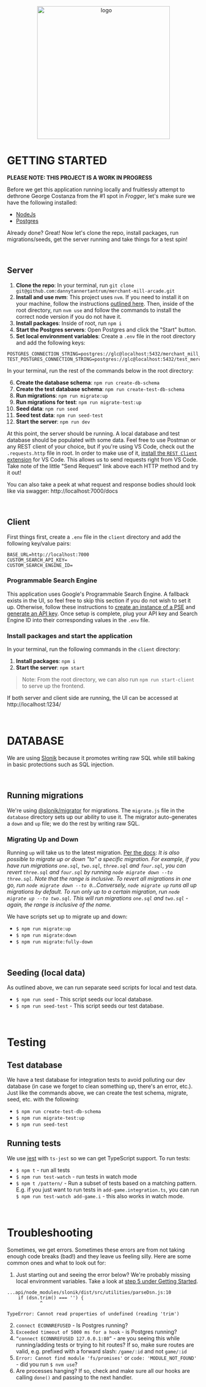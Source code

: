 <p align="center"><img width="347" alt="logo" align="center" src="https://user-images.githubusercontent.com/23561464/170766998-00235994-9006-41dd-8a68-bbb91ea0100f.png"></p>

# GETTING STARTED

**PLEASE NOTE: THIS PROJECT IS A WORK IN PROGRESS**

Before we get this application running locally and fruitlessly attempt to dethrone George Costanza from the #1 spot in *Frogger*, let's make sure we have the following installed:

- [NodeJs](https://nodejs.org/en/download/)
- [Postgres](https://www.postgresql.org/download/)

Already done? Great! Now let's clone the repo, install packages, run migrations/seeds, get the server running and take things for a test spin!

&nbsp;  
## Server

1. **Clone the repo**: In your terminal, run `git clone git@github.com:dannytannertantrum/merchant-mill-arcade.git`
2. **Install and use nvm**: This project uses `nvm`. If you need to install it on your machine, follow the instructions [outlined here](https://github.com/nvm-sh/nvm#installation-and-update). Then, inside of the root directory, run `nvm use` and follow the commands to install the correct node version if you do not have it.
3. **Install packages**: Inside of root, run `npm i`
4. **Start the Postgres servers**: Open Postgres and click the "Start" button.
5. **Set local environment variables**: Create a `.env` file in the root directory and add the following keys:

```
POSTGRES_CONNECTION_STRING=postgres://glc@localhost:5432/merchant_mill_arcade
TEST_POSTGRES_CONNECTION_STRING=postgres://glc@localhost:5432/test_merchant_mill_arcade
```

In your terminal, run the rest of the commands below in the root directory:

6. **Create the database schema**: `npm run create-db-schema`
7. **Create the test database schema**: `npm run create-test-db-schema`
8. **Run migrations**: `npm run migrate:up`
9. **Run migrations for test**: `npm run migrate-test:up`
10. **Seed data**: `npm run seed`
11. **Seed test data**: `npm run seed-test`
12. **Start the server**: `npm run dev`

At this point, the server should be running. A local database and test database should be populated with some data. Feel free to use Postman or any REST client of your choice, but if you're using VS Code, check out the `.requests.http` file in root. In order to make use of it, [install the `REST Client` extension](https://marketplace.visualstudio.com/items?itemName=humao.rest-client) for VS Code. This allows us to send requests right from VS Code. Take note of the little "Send Request" link above each HTTP method and try it out!

You can also take a peek at what request and response bodies should look like via swagger: http://localhost:7000/docs

&nbsp;  
## Client
First things first, create a `.env` file in the `client` directory and add the following key/value pairs:

```
BASE_URL=http://localhost:7000
CUSTOM_SEARCH_API_KEY=
CUSTOM_SEARCH_ENGINE_ID=
```

### Programmable Search Engine
This application uses Google's Programmable Search Engine. A fallback exists in the UI, so feel free to skip this section if you do not wish to set it up. Otherwise, follow these instructions to [create an instance of a PSE](https://developers.google.com/custom-search/docs/tutorial/introduction?hl=en) and [generate an API key](https://developers.google.com/custom-search/v1/overview?hl=en). Once setup is complete, plug your API key and Search Engine ID  into their corresponding values in the `.env` file.

### Install packages and start the application
In your terminal, run the following commands in the `client` directory:
1. **Install packages**: `npm i`
2. **Start the server**: `npm start`

> Note: From the root directory, we can also run `npm run start-client` to serve up the frontend.

If both server and client side are running, the UI can be accessed at http://localhost:1234/


&nbsp;  

# DATABASE
We are using [Slonik](https://github.com/gajus/slonik) because it promotes writing raw SQL while still baking in basic protections such as SQL injection.

&nbsp;  
## Running migrations
We're using [@slonik/migrator](https://www.npmjs.com/package/@slonik/migrator) for migrations. The `migrate.js` file in the `database` directory sets up our ability to use it. The migrator auto-generates a `down` and `up` file; we do the rest by writing raw SQL.

### Migrating Up and Down
Running `up` will take us to the latest migration. [Per the docs](https://www.npmjs.com/package/@slonik/migrator?activeTab=readme): *It is also possible to migrate up or down "to" a specific migration. For example, if you have run migrations `one.sql`, `two.sql`, `three.sql` and `four.sql`, you can revert `three.sql` and `four.sql` by running `node migrate down --to three.sql`. Note that the range is _inclusive_. To revert all migrations in one go, run `node migrate down --to 0`...Conversely, `node migrate up` runs all up migrations by default. To run only up to a certain migration, run `node migrate up --to two.sql`. This will run migrations `one.sql` and `two.sql` - again, the range is inclusive of the name.*

We have scripts set up to migrate up and down:

- `$ npm run migrate:up`
- `$ npm run migrate:down`
- `$ npm run migrate:fully-down`

&nbsp;  
## Seeding (local data)
As outlined above, we can run separate seed scripts for local and test data.
- `$ npm run seed` - This script seeds our local database.
- `$ npm run seed-test` - This script seeds our test database.

&nbsp;  

# Testing

## Test database
We have a test database for integration tests to avoid polluting our dev database (in case we forget to clean something up, there's an error, etc.). Just like the commands above, we can create the test schema, migrate, seed, etc. with the following:

- `$ npm run create-test-db-schema`
- `$ npm run migrate-test:up`
- `$ npm run seed-test`

## Running tests
We use [jest](https://jestjs.io/) with `ts-jest` so we can get TypeScript support. To run tests:
- `$ npm t` - run all tests
- `$ npm run test-watch` - run tests in watch mode
- `$ npm t /pattern/` - Run a subset of tests based on a matching pattern. E.g. if you just want to run tests in `add-game.integration.ts`, you can run `$ npm run test-watch add-game.i` - this also works in watch mode.

&nbsp;  

# Troubleshooting
Sometimes, we get errors. Sometimes these errors are from not taking enough code breaks (bad!) and they leave us feeling silly. Here are some common ones and what to look out for:

1. Just starting out and seeing the error below? We're probably missing local environment variables. Take a look at [step 5 under Getting Started](#getting-started).

```
...api/node_modules/slonik/dist/src/utilities/parseDsn.js:10
    if (dsn.trim() === '') {
            ^

TypeError: Cannot read properties of undefined (reading 'trim')
```

2. `connect ECONNREFUSED` - Is Postgres running?
3. `Exceeded timeout of 5000 ms for a hook` - is Postgres running?
4. `“connect ECONNREFUSED 127.0.0.1:80”` - are you seeing this while running/adding tests or trying to hit routes? If so, make sure routes are valid, e.g. prefixed with a forward slash: `/game/:id` and not `game/:id`
5. `Error: Cannot find module 'fs/promises'` or `code: 'MODULE_NOT_FOUND'` - did you run `$ nvm use`?
6. Are processes hanging? If so, check and make sure all our hooks are calling `done()` and passing to the next handler.
